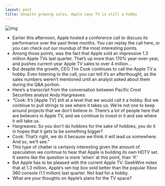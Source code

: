 ```yaml
---
layout: post
title: Despite growing sales, Apple says TV is still a hobby
---
```

![img](http://media.idownloadblog.com/wp-content/uploads/2012/03/apple-tv.jpg)
* Earlier this afternoon, Apple hosted a conference call to discuss its performance over the past three months. You can replay the call here, or you can check out our roundup of the most interesting points.
* Among those points, was the fact that Apple sold an impressive 1.3 million Apple TVs last quarter. That’s up more than 170% year-over-year, and pushes current-year Apple TV sales to over 4 million…
* But despite the growth, CEO Tim Cook continues to call the Apple TV a hobby. Even listening to the call, you can tell it’s an afterthought, as the sales numbers weren’t mentioned until an analyst asked about them during the Q&A portion.
* Here’s a transcript from the conversation between Pacific Crest Securities analyst Andy Hargreaves:
* “Cook: It’s [Apple TV] still at a level that we would call it a hobby. But we continue to pull strings to see where it takes us. We’re not one to keep around projects that we don’t believe in. There’s a lot of people here that are believers in Apple TV, and we continue to invest in it and see where it will take us.
* Hargreaves: So you don’t do hobbies for the sake of hobbies, you do it in hopes that it gets to be something bigger?
* Cook: That’s right, we do it because we think it will lead us somewhere. And so, we’ll see.”
* This type of chatter is certainly interesting given the amount of speculation we continue to hear that Apple is building its own HDTV set. It seems like the question is more ‘when’ at this point, than ‘if.’
* But Apple has to be pleased with the current Apple TV. GeekWire notes that at 1.3 million, Apple’s set-top box sold better than the popular Xbox 360 console (1.1 million) last quarter. Not bad for a hobby.
* What are your thoughts on Apple’s plans for the TV space?

